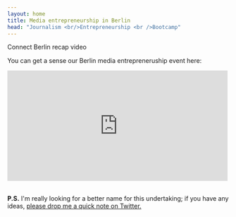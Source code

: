 ```yaml
---
layout: home
title: Media entrepreneurship in Berlin 
head: "Journalism <br/>Entrepreneurship <br />Bootcamp"
---
```

<p class="lead">Connect Berlin recap video</p>

<p>You can get a sense our Berlin media entrepreneruship event here:</p>

<iframe width="500" height="250" src="https://www.youtube.com/embed/84DcX3YrtJM?rel=0" frameborder="0" allow="autoplay; encrypted-media" allowfullscreen></iframe>

<br clear="all" />
<br clear="all" />

<p><b>P.S.</b> I'm really looking for a better name for this undertaking; if you have any ideas, <a href="https://twitter.com/phillipadsmith">please drop me a quick note on Twitter.</a></p>


